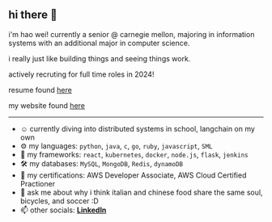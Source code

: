 ## hi there 👋

i'm hao wei! currently a senior @ carnegie mellon, majoring in information systems with an additional major in computer science.

i really just like building things and seeing things work.

actively recruting for full time roles in 2024! 

resume found [here](https://drive.google.com/file/d/1dq1JNUf-U2j6onxjDQlmW08XZ6v5-tHT/view?usp=share_link)

my website found [here](https://fuhaowei.github.io)



---

- ☺️ currently diving into distributed systems in school, langchain on my own
- ⚙️ my languages: `python`, `java`, `c`, `go`, `ruby`, `javascript`, `SML`
- 🧰 my frameworks: `react`, `kubernetes`, `docker`, `node.js`, `flask`, `jenkins`
- 🛠️ my databases: `MySQL`, `MongoDB`, `Redis`, `dynamoDB`
- 📘 my certifications: AWS Developer Associate, AWS Cloud Certified Practioner
- 💬 ask me about why i think italian and chinese food share the same soul, bicycles, and soccer :D
- 📫 other socials:
  **[LinkedIn](https://www.linkedin.com/in/fuhaowei/)**
